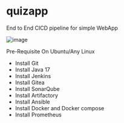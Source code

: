 # quizapp
End to End CICD pipeline for simple WebApp

![image](https://user-images.githubusercontent.com/42235943/180472508-fae889f1-cf66-48bc-9cf9-9f6be5e5e523.png)

Pre-Requisite
On Ubuntu/Any Linux
- Install Git
- Install Java 17
- Install Jenkins
- Install Gitea
- Install SonarQube
- Install Artifactory
- Install Ansible
- Install Docker and Docker compose
- Install Prometheus
